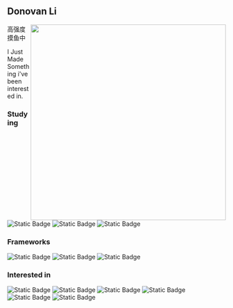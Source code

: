 ## Donovan Li

<!-- github-stats:start -->
<!-- prettier-ignore-start -->
<!-- markdownlint-disable -->
<img align="right" width="450" src="https://fake-github-readme-stats-sblzdddds-projects.vercel.app/api?username=sblzdddd&show_icons=true&icon_color=0078e7&title_color=0078e7&include_all_commits=true"/>
<!-- markdownlint-restore -->
<!-- prettier-ignore-end -->
<!-- github-stats:end -->

高强度摸鱼中

I Just Made Something i've been interested in.

### Studying
![Static Badge](https://img.shields.io/badge/Python-3a3a3a?style=for-the-badge&logo=python&logoColor=ffd343&labelColor=316a9a)
![Static Badge](https://img.shields.io/badge/C%2B%2B-00589c?style=for-the-badge&logo=C%2B%2B&logoColor=649ad2&labelColor=3a3a3a)
![Static Badge](https://img.shields.io/badge/C%23-8732d7?style=for-the-badge&logo=C%23&logoColor=512bd4&labelColor=3a3a3a)

### Frameworks
![Static Badge](https://img.shields.io/badge/PyQT-309a3d?style=for-the-badge&logo=qt&logoColor=%2341CD52&labelColor=3a3a3a)
![Static Badge](https://img.shields.io/badge/Vite-55b7ff?style=for-the-badge&logo=vite&logoColor=bd33fe&labelColor=3a3a3a)
![Static Badge](https://img.shields.io/badge/Vue-21af90?style=for-the-badge&logo=Vue.js&logoColor=42d392&labelColor=3a3a3a)


### Interested in
![Static Badge](https://img.shields.io/badge/Unity-2196f3?style=for-the-badge&logo=unity&labelColor=3a3a3a)
![Static Badge](https://img.shields.io/badge/Blender-f4792b?style=for-the-badge&logo=blender&logoColor=ffb52b&labelColor=3a3a3a)
![Static Badge](https://img.shields.io/badge/Unreal-283174?style=for-the-badge&logo=unreal%20engine&logoColor=ffffff&labelColor=3a3a3a)
![Static Badge](https://img.shields.io/badge/%3F%3F-1a1a6c?style=for-the-badge&logo=adobeaftereffects&logoColor=1a1a6c&labelColor=a4a4ff)
![Static Badge](https://img.shields.io/badge/%3F%3F%3F-224763?style=for-the-badge&logo=adobe%20photoshop&logoColor=152c3d&labelColor=46adf8)
![Static Badge](https://img.shields.io/badge/RPI-ca1a4b?style=for-the-badge&logo=raspberrypi&logoColor=ca1a4b&labelColor=3a3a3a)





